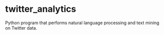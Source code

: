 # twitter_analytics
Python program that performs natural language processing and text mining on Twitter data.

